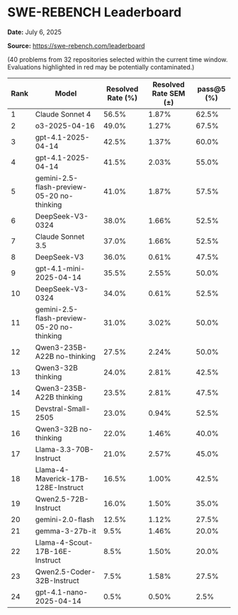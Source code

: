 # SWE-REBENCH Leaderboard

**Date:** July 6, 2025

**Source:** https://swe-rebench.com/leaderboard

(40 problems from 32 repositories selected within the current time window. Evaluations highlighted in red may be potentially contaminated.)

| Rank | Model | Resolved Rate (%) | Resolved Rate SEM (±) | pass@5 (%) |
|---|---|---|---|---|
| 1 | Claude Sonnet 4 | 56.5% | 1.87% | 62.5% |
| 2 | o3-2025-04-16 | 49.0% | 1.27% | 67.5% |
| 3 | gpt-4.1-2025-04-14 | 42.5% | 1.37% | 60.0% |
| 4 | gpt-4.1-2025-04-14 | 41.5% | 2.03% | 55.0% |
| 5 | gemini-2.5-flash-preview-05-20 no-thinking | 41.0% | 1.87% | 57.5% |
| 6 | DeepSeek-V3-0324 | 38.0% | 1.66% | 52.5% |
| 7 | Claude Sonnet 3.5 | 37.0% | 1.66% | 52.5% |
| 8 | DeepSeek-V3 | 36.0% | 0.61% | 47.5% |
| 9 | gpt-4.1-mini-2025-04-14 | 35.5% | 2.55% | 50.0% |
| 10 | DeepSeek-V3-0324 | 34.0% | 0.61% | 52.5% |
| 11 | gemini-2.5-flash-preview-05-20 no-thinking | 31.0% | 3.02% | 50.0% |
| 12 | Qwen3-235B-A22B no-thinking | 27.5% | 2.24% | 50.0% |
| 13 | Qwen3-32B thinking | 24.0% | 2.81% | 42.5% |
| 14 | Qwen3-235B-A22B thinking | 23.5% | 2.81% | 47.5% |
| 15 | Devstral-Small-2505 | 23.0% | 0.94% | 52.5% |
| 16 | Qwen3-32B no-thinking | 22.0% | 1.46% | 40.0% |
| 17 | Llama-3.3-70B-Instruct | 21.0% | 2.57% | 45.0% |
| 18 | Llama-4-Maverick-17B-128E-Instruct | 16.5% | 1.00% | 42.5% |
| 19 | Qwen2.5-72B-Instruct | 16.0% | 1.50% | 35.0% |
| 20 | gemini-2.0-flash | 12.5% | 1.12% | 27.5% |
| 21 | gemma-3-27b-it | 9.5% | 1.46% | 20.0% |
| 22 | Llama-4-Scout-17B-16E-Instruct | 8.5% | 1.50% | 20.0% |
| 23 | Qwen2.5-Coder-32B-Instruct | 7.5% | 1.58% | 27.5% |
| 24 | gpt-4.1-nano-2025-04-14 | 0.5% | 0.50% | 2.5% |